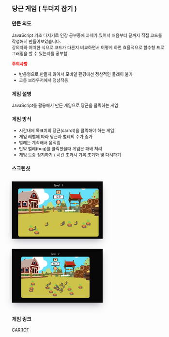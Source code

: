 ## 당근 게임 ( 두더지 잡기 )


### 만든 의도
JavaScript 기초 다지기로 인강 공부중에 과제가 있어서 처음부터 끝까지 직접 코드를 작성해서 만들어보았습니다. <br>
강의자와 어떠한 식으로 코드가 다른지 비교하면서 어떻게 하면 효율적으로 함수형 프로그래밍을 할 수 있는지를 공부함

<strong><span style="color:red">주의사항</span></strong> <br>
- 반응형으로 만들지 않아서 모바일 환경에선 정상적인 플레이 불가 <br>
- 크롬 브라우저에서 정상작동
### 게임 설명
JavaScript를 활용해서 만든 게임으로 당근을 클릭하는 게임

### 게임 방식
- 시간내에 목표치의 당근(carrot)을 클릭해야 하는 게임
- 게임 레벨에 따라 당근과 벌레의 수가 증가
- 벌레는 계속해서 움직임
- 만약 벌레(bug)를 클릭했을때 게임은 패배 처리
- 게임 도중 정지하기 / 시간 초과시 기록 초기화 및 다시하기 

### 스크린샷
<img src='/img/beforeGame.png' alt='game screenshot' style="width:300px; margin-top:15px; margin-bottom:15px; box-shadow: rgba(50, 50, 93, 0.25) 0px 13px 27px -5px, rgba(0, 0, 0, 0.3) 0px 8px 16px -8px, rgba(0, 0, 0, 0.024) 0px -6px 16px -6px;"/>
<img src='/img/afterGame.png' alt='game screenshot' style="width:300px; margin-top:15px; margin-bottom:15px; box-shadow: rgba(50, 50, 93, 0.25) 0px 13px 27px -5px, rgba(0, 0, 0, 0.3) 0px 8px 16px -8px, rgba(0, 0, 0, 0.024) 0px -6px 16px -6px;"/>

### 게임 링크
[CARROT](https://chanho-yoon.github.io/Whac-A-Carrot)